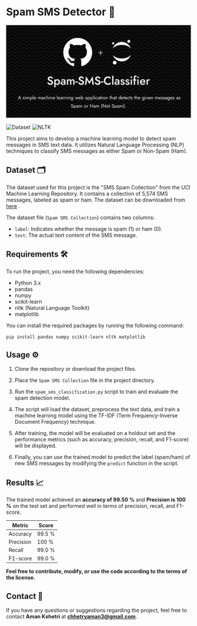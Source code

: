 # Spam SMS Detector 🔎

![ML](/banner_img.png)

![Dataset](https://img.shields.io/badge/Dataset-Kaggle-blue.svg) ![NLTK](https://img.shields.io/badge/Library-sklearn-orange.svg)

This project aims to develop a machine learning model to detect spam messages in SMS text data. It utilizes Natural Language Processing (NLP) techniques to classify SMS messages as either Spam or Non-Spam (Ham).

## Dataset 🗂️

The dataset used for this project is the "SMS Spam Collection" from the UCI Machine Learning Repository. It contains a collection of 5,574 SMS messages, labeled as spam or ham. The dataset can be downloaded from [here](https://archive.ics.uci.edu/dataset/228/sms+spam+collection "Spam SMS Collection Dataset")
.

The dataset file (`Spam SMS Collection`) contains two columns:
- `label`: Indicates whether the message is spam (1) or ham (0).
- `text`: The actual text content of the SMS message.

## Requirements 🛠️

To run the project, you need the following dependencies:
- Python 3.x
- pandas
- numpy
- scikit-learn
- nltk (Natural Language Toolkit)
- matplotlib

You can install the required packages by running the following command:

```
pip install pandas numpy scikit-learn nltk matplotlib
```

## Usage ⚙️

1. Clone the repository or download the project files.

2. Place the `Spam SMS Collection` file in the project directory.

3. Run the `spam_sms_classification.py` script to train and evaluate the spam detection model.

4. The script will load the dataset, preprocess the text data, and train a machine learning model using the TF-IDF (Term Frequency-Inverse Document Frequency) technique.

5. After training, the model will be evaluated on a holdout set and the performance metrics (such as accuracy, precision, recall, and F1-score) will be displayed.

6. Finally, you can use the trained model to predict the label (spam/ham) of new SMS messages by modifying the `predict` function in the script.


## Results 📈

The trained model achieved an **accuracy of 99.50 %** and **Precision is 100 %** on the test set and performed well in terms of precision, recall, and F1-score.

| Metric     | Score |
|------------|-------|
| Accuracy   | 99.5 %   |
| Precision | 100 %   |
| Recall     | 99.0 %   |
| F1-score   | 99.0 %   |

**Feel free to contribute, modify, or use the code according to the terms of the license.**

## Contact 📩

If you have any questions or suggestions regarding the project, feel free to contact **Aman Kshetri** at **chhetryaman3@gmail.com**.